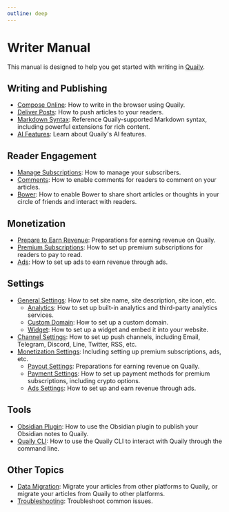 ```yaml
---
outline: deep
---
```


# Writer Manual

This manual is designed to help you get started with writing in [Quaily](https://quaily.com).

## Writing and Publishing

- [Compose Online](./compose-online): How to write in the browser using Quaily.
- [Deliver Posts](./delivery): How to push articles to your readers.
- [Markdown Syntax](./markdown-syntax): Reference Quaily-supported Markdown syntax, including powerful extensions for rich content.
- [AI Features](./ai): Learn about Quaily's AI features.

## Reader Engagement

- [Manage Subscriptions](./subscriptions): How to manage your subscribers.
- [Comments](./comments): How to enable comments for readers to comment on your articles.
- [Bower](./bower): How to enable Bower to share short articles or thoughts in your circle of friends and interact with readers.

## Monetization

- [Prepare to Earn Revenue](./monetization): Preparations for earning revenue on Quaily.
- [Premium Subscriptions](./premium): How to set up premium subscriptions for readers to pay to read.
- [Ads](./ads): How to set up ads to earn revenue through ads.

## Settings

- [General Settings](./general-settings): How to set site name, site description, site icon, etc.
  - [Analytics](./analytics-settings): How to set up built-in analytics and third-party analytics services.
  - [Custom Domain](./domain-settings): How to set up a custom domain.
  - [Widget](./widget-settings): How to set up a widget and embed it into your website.
- [Channel Settings](./channel-settings): How to set up push channels, including Email, Telegram, Discord, Line, Twitter, RSS, etc.
- [Monetization Settings](./monetization-settings): Including setting up premium subscriptions, ads, etc.
  - [Payout Settings](./payout-settings): Preparations for earning revenue on Quaily.
  - [Payment Settings](./payment-settings): How to set up payment methods for premium subscriptions, including crypto options.
  - [Ads Settings](./ads-settings): How to set up and earn revenue through ads.

## Tools

- [Obsidian Plugin](./obsidian-plugin): How to use the Obsidian plugin to publish your Obsidian notes to Quaily.
- [Quaily CLI](./quail-cli): How to use the Quaily CLI to interact with Quaily through the command line.

## Other Topics

- [Data Migration](./migration): Migrate your articles from other platforms to Quaily, or migrate your articles from Quaily to other platforms.
- [Troubleshooting](./troubleshooting): Troubleshoot common issues.
